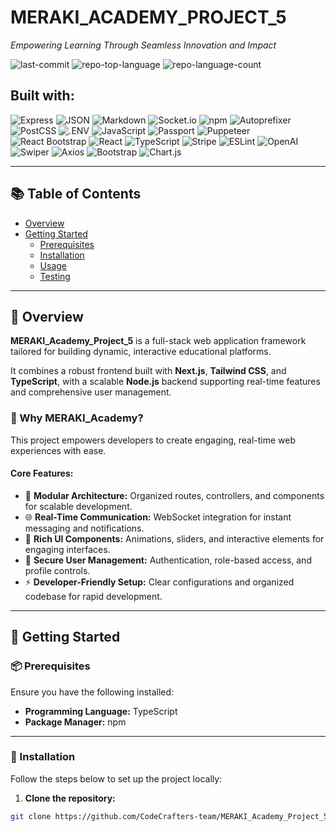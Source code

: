 # MERAKI_ACADEMY_PROJECT_5

*Empowering Learning Through Seamless Innovation and Impact*

![last-commit](https://img.shields.io/github/last-commit/CodeCrafters-team/MERAKI_Academy_Project_5?style=flat&logo=git&logoColor=white&color=0080ff)
![repo-top-language](https://img.shields.io/github/languages/top/CodeCrafters-team/MERAKI_Academy_Project_5?style=flat&color=0080ff)
![repo-language-count](https://img.shields.io/github/languages/count/CodeCrafters-team/MERAKI_Academy_Project_5?style=flat&color=0080ff)

## Built with:

![Express](https://img.shields.io/badge/Express-000000.svg?style=flat&logo=Express&logoColor=white)
![JSON](https://img.shields.io/badge/JSON-000000.svg?style=flat&logo=JSON&logoColor=white)
![Markdown](https://img.shields.io/badge/Markdown-000000.svg?style=flat&logo=Markdown&logoColor=white)
![Socket.io](https://img.shields.io/badge/Socket.io-010101.svg?style=flat&logo=socketdotio&logoColor=white)
![npm](https://img.shields.io/badge/npm-CB3837.svg?style=flat&logo=npm&logoColor=white)
![Autoprefixer](https://img.shields.io/badge/Autoprefixer-DD3735.svg?style=flat&logo=Autoprefixer&logoColor=white)
![PostCSS](https://img.shields.io/badge/PostCSS-DD3A0A.svg?style=flat&logo=PostCSS&logoColor=white)
![.ENV](https://img.shields.io/badge/.ENV-ECD53F.svg?style=flat&logo=dotenv&logoColor=black)
![JavaScript](https://img.shields.io/badge/JavaScript-F7DF1E.svg?style=flat&logo=JavaScript&logoColor=black)
![Passport](https://img.shields.io/badge/Passport-34E27A.svg?style=flat&logo=Passport&logoColor=white)
![Puppeteer](https://img.shields.io/badge/Puppeteer-40B5A4.svg?style=flat&logo=Puppeteer&logoColor=white)
![React Bootstrap](https://img.shields.io/badge/React%20Bootstrap-41E0FD.svg?style=flat&logo=React-Bootstrap&logoColor=black)
![React](https://img.shields.io/badge/React-61DAFB.svg?style=flat&logo=React&logoColor=black)
![TypeScript](https://img.shields.io/badge/TypeScript-3178C6.svg?style=flat&logo=TypeScript&logoColor=white)
![Stripe](https://img.shields.io/badge/Stripe-635BFF.svg?style=flat&logo=Stripe&logoColor=white)
![ESLint](https://img.shields.io/badge/ESLint-4B32C3.svg?style=flat&logo=ESLint&logoColor=white)
![OpenAI](https://img.shields.io/badge/OpenAI-412991.svg?style=flat&logo=OpenAI&logoColor=white)
![Swiper](https://img.shields.io/badge/Swiper-6332F6.svg?style=flat&logo=Swiper&logoColor=white)
![Axios](https://img.shields.io/badge/Axios-5A29E4.svg?style=flat&logo=Axios&logoColor=white)
![Bootstrap](https://img.shields.io/badge/Bootstrap-7952B3.svg?style=flat&logo=Bootstrap&logoColor=white)
![Chart.js](https://img.shields.io/badge/Chart.js-FF6384.svg?style=flat&logo=chartdotjs&logoColor=white)

---

## 📚 Table of Contents

- [Overview](#overview)
- [Getting Started](#getting-started)
  - [Prerequisites](#prerequisites)
  - [Installation](#installation)
  - [Usage](#usage)
  - [Testing](#testing)

---

## 🧩 Overview

**MERAKI_Academy_Project_5** is a full-stack web application framework tailored for building dynamic, interactive educational platforms.

It combines a robust frontend built with **Next.js**, **Tailwind CSS**, and **TypeScript**, with a scalable **Node.js** backend supporting real-time features and comprehensive user management.

### 🚀 Why MERAKI_Academy?

This project empowers developers to create engaging, real-time web experiences with ease.

#### Core Features:
- 🧩 **Modular Architecture:** Organized routes, controllers, and components for scalable development.
- 🌐 **Real-Time Communication:** WebSocket integration for instant messaging and notifications.
- 🎨 **Rich UI Components:** Animations, sliders, and interactive elements for engaging interfaces.
- 🔐 **Secure User Management:** Authentication, role-based access, and profile controls.
- ⚡ **Developer-Friendly Setup:** Clear configurations and organized codebase for rapid development.

---

## 🚀 Getting Started

### 📦 Prerequisites

Ensure you have the following installed:

- **Programming Language:** TypeScript
- **Package Manager:** npm

---

### 🔧 Installation

Follow the steps below to set up the project locally:

1. **Clone the repository:**

```sh
git clone https://github.com/CodeCrafters-team/MERAKI_Academy_Project_5
